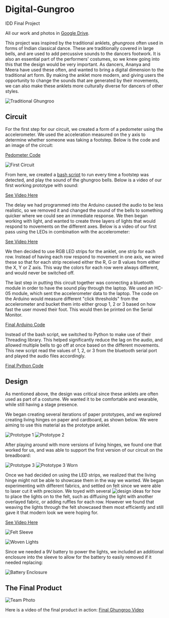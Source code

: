 # Digital-Gungroo
IDD Final Project

All our work and photos in [Google Drive](https://drive.google.com/drive/folders/1AlLCML_3bFY2mgS-XThAkAVHnjg3Gx6r?usp=sharing).

This project was inspired by the traditional anklets, *ghungroos* often used in forms of Indian classical dance. These are traditionally covered in large bells, and are used to add percussive sounds to the dancers footwork. It is also an essential part of the performers' costumes, so we knew going into this that the design would be very important. As dancers, Ananya and Meera have used these often, and wanted to bring a digital dimension to the traditional art form. By making the anklet more modern, and giving users the opportunity to change the sounds that are generated by their movements, we can also make these anklets more culturally diverse for dancers of other styles.

![Traditional Ghungroo](/images/Ghungroo.jpg)

## Circuit
For the first step for our circuit, we created a form of a pedometer using the accelerometer. We used the acceleration measured on the y axis to determine whether someone was taking a footstep. Below is the code and an image of the circuit:

[Pedometer Code](https://github.com/manification10/Digital-Gungroo/blob/master/step_light_up.ino)

![First Circuit](/images/AccelerometerCircuit.jpg)

From here, we created a [bash script](https://github.com/manification10/Digital-Gungroo/blob/master/sound_play_from_computer.bash) to run every time a footstep was detected, and play the sound of the ghungroo bells. Below is a video of our first working prototype with sound:

[See Video Here](https://drive.google.com/open?id=1kgregFIQAMCG6QkecJbtPY6cUl8rYSMW)

The delay we had programmed into the Arduino caused the audio to be less realistic, so we removed it and changed the sound of the bells to something quicker where we could see an immediate response. We then began working with light, and wanted to create three layers of lights that would respond to movements on the different axes. Below is a video of our first pass using the LEDs in combination with the accelerometer:

[See Video Here](https://drive.google.com/file/d/1_J5kBKLptu_eg036MyOKKOaFNdn7jq2I/view?usp=sharing)

We then decided to use RGB LED strips for the anklet, one strip for each row. Instead of having each row respond to movement in one axis, we wired these so that for each strip received either the R, G or B values from either the X, Y or Z axis. This way the colors for each row were always different, and would never be switched off. 

The last step in putting this circuit together was connecting a bluetooth module in order to have the sound play through the laptop. We used an HC-05 module, which sent the accelerometer data to the laptop. The code on the Arduino would measure different "click thresholds" from the accelerometer and bucket them into either group 1, 2 or 3 based on how fast the user moved their foot. This would then be printed on the Serial Monitor. 

[Final Arduino Code](https://github.com/manification10/Digital-Gungroo/blob/master/Light_and_Sound.ino)

Instead of the bash script, we switched to Python to make use of their Threading library. This helped significantly reduce the lag on the audio, and allowed multiple bells to go off at once based on the different movements. This new script read the values of 1, 2, or 3 from the bluetooth serial port and played the audio files accordingly. 

[Final Python Code](https://github.com/manification10/Digital-Gungroo/blob/master/audio_thread.ipynb)


## Design
As mentioned above, the design was critical since these anklets are often used as part of a costume. We wanted it to be comfortable and wearable, while still having a stage presence. 

We began creating several iterations of paper prototypes, and we explored creating living hinges on paper and cardboard, as shown below. We were aiming to use this material as the prototype anklet. 

![Prototype 1](/images/FirstAttempt.jpg)
![Prototype 2](/images/SecondAttempt.jpg)

After playing around with more versions of living hinges, we found one that worked for us, and was able to support the first version of our circuit on the breadboard:

![Prototype 3](/images/ThirdAttempt_1.jpg)
![Prototype 3 Worn](/images/ThirdAttempt_2.jpg)

Once we had decided on using the LED strips, we realized that the living hinge might not be able to showcase them in the way we wanted. We began experimenting with different fabrics, and settled on felt since we were able to laser cut it with precision. We toyed with several ![design ideas](https://drive.google.com/drive/folders/1ruJxGN9MDGGIJw5tG8S9PDHqsxQbPcqV?usp=sharing) for how to place the lights on to the felt, such as diffusing the light with another overlayed fabric, or adding ruffles for each row. However we found that weaving the lights through the felt showcased them most efficiently and still gave it that modern look we were hoping for. 

[See Video Here](https://youtu.be/C9pP1mGXz8A)

![Felt Sleeve](/images/FeltSleeve.png)

![Woven Lights](/images/WovenLights.jpeg)

Since we needed a 9V battery to power the lights, we included an additional enclosure into the sleeve to allow for the battery to easily removed if it needed replacing:

![Battery Enclosure](/images/BatteryEnclosure.jpeg)

## The Final Product

![Team Photo](/images/TeamPhoto.jpeg)

Here is a video of the final product in action:
[Final Ghungroo Video](https://youtu.be/mC8niLBZLXQ)

